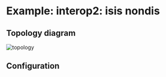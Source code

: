 # Example: interop2: isis nondis

## **Topology diagram**

![topology](/img/intop2-isis03.tst.png)

## **Configuration**
